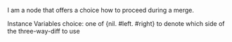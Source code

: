 I am a node that offers a choice how to proceed during a merge.

Instance Variables
	choice:		<Symbol> one of {nil. #left. #right} to denote which side of the three-way-diff to use
